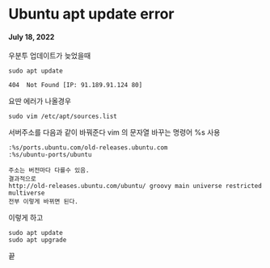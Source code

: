 # Ubuntu apt update error

#### July 18, 2022

우분투 업데이트가 늦었을때

```
sudo apt update
```

```
404  Not Found [IP: 91.189.91.124 80]
```

요딴 에러가 나올경우

```
sudo vim /etc/apt/sources.list
```

서버주소를 다음과 같이 바꿔준다
vim 의 문자열 바꾸는 명령어 %s 사용

```
:%s/ports.ubuntu.com/old-releases.ubuntu.com
:%s/ubuntu-ports/ubuntu

주소는 버전마다 다를수 있음.
결과적으로
http://old-releases.ubuntu.com/ubuntu/ groovy main universe restricted multiverse
전부 이렇게 바뀌면 된다.
```

이렇게 하고

```
sudo apt update
sudo apt upgrade
```

끝
